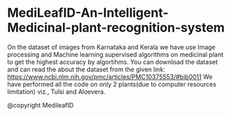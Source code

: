 # MediLeafID-An-Intelligent-Medicinal-plant-recognition-system
On the dataset of images from Karnataka and Kerala we have use Image processing and Machine learning supervised algorithms on medicinal plant to get the highest accuracy by algortihms.
You can download the dataset and can read the about the dataset from the given link: https://www.ncbi.nlm.nih.gov/pmc/articles/PMC10375553/#bib0011
We have performed all the code on only 2 plants(due to computer resources limitation) viz., Tulsi and Aloevera.

@copyright MedileafID
